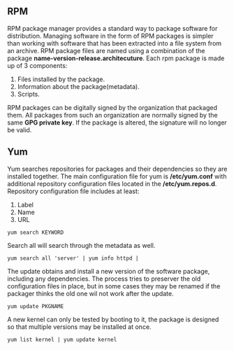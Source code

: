 ## RPM
RPM package manager provides a standard way to package software for distribution. Managing software in the form of RPM packages is simpler than working with software that has been extracted into a file system from an archive. RPM package files are named using a combination of the package **name-version-release.architecuture**. Each rpm package is made up of 3 components:

1. Files installed by the package.
2. Information about the package(metadata).
3. Scripts.

RPM packages can be digitally signed by the organization that packaged them. All packages from such an organization are normally signed by the same **GPG private key**. If the package is altered, the signature will no longer be valid. 

## Yum
Yum searches repositories for packages and their dependencies so they are installed together. The main configuration file for yum is **/etc/yum.conf** with additional repository configuration files located in the **/etc/yum.repos.d**. Repository configuration file includes at least:

1. Label
2. Name
3. URL

```{r, engine='bash', count_lines}
yum search KEYWORD 
```

Search all will search through the metadata as well.

```{r, engine='bash', count_lines}
yum search all 'server' | yum info httpd | 
```

The update obtains and install a new version of the software package, including any dependencies. The process tries to preserver the old configuration files in place, but in some cases they may be renamed if the packager thinks the old one wil not work after the update. 
```{r, engine='bash', count_lines}
yum update PKGNAME 
```

A new kernel can only be tested by booting to it, the package is designed so that multiple versions may be installed at once.
```{r, engine='bash', count_lines}
yum list kernel | yum update kernel
```
